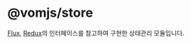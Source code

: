 # @vomjs/store

[Flux](https://facebook.github.io/flux/), [Redux](https://redux.js.org/)의 인터페이스를 참고하여 구현한 상태관리 모듈입니다.